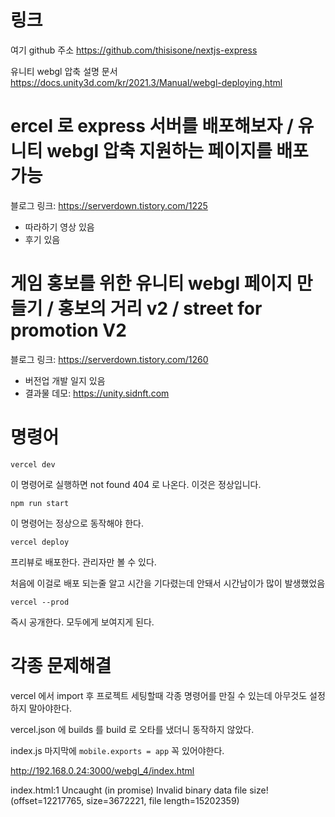 # 링크

여기 github 주소
https://github.com/thisisone/nextjs-express

유니티 webgl 압축 설명 문서
https://docs.unity3d.com/kr/2021.3/Manual/webgl-deploying.html

# ercel 로 express 서버를 배포해보자 / 유니티 webgl 압축 지원하는 페이지를 배포 가능

블로그 링크:
https://serverdown.tistory.com/1225

- 따라하기 영상 있음
- 후기 있음

# 게임 홍보를 위한 유니티 webgl 페이지 만들기 / 홍보의 거리 v2 / street for promotion V2

블로그 링크:
https://serverdown.tistory.com/1260

- 버전업 개발 일지 있음
- 결과물 데모: https://unity.sidnft.com

# 명령어

```
vercel dev
```

이 명령어로 실행하면 not found 404 로 나온다.
이것은 정상입니다.

```
npm run start
```

이 명령어는 정상으로 동작해야 한다.

```
vercel deploy
```

프리뷰로 배포한다.
관리자만 볼 수 있다.

처음에 이걸로 배포 되는줄 알고 시간을 기다렸는데 안돼서 시간남이가 많이 발생했었음

```
vercel --prod
```

즉시 공개한다.
모두에게 보여지게 된다.

# 각종 문제해결

vercel 에서 import 후 프로젝트 세팅할때
각종 명령어를 만질 수 있는데 아무것도 설정하지 말아야한다.

vercel.json 에 builds 를 build 로 오타를 냈더니 동작하지 않았다.

index.js 마지막에 `mobile.exports = app`
꼭 있어야한다.

http://192.168.0.24:3000/webgl_4/index.html

index.html:1
Uncaught (in promise) Invalid binary data file size! (offset=12217765, size=3672221, file length=15202359)

